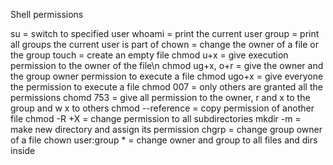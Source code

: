 Shell permissions

su = switch to specified user
whoami = print the current user
group = print all groups the current user is part of
chown = change the owner of a file or the group
touch = create an empty file
chmod u+x = give execution permission to the owner of the file\n
chmod ug+x, o+r = give the owner and the group owner permission to execute a file
chmod ugo+x = give everyone the permission to execute a file
chmod 007 = only others are granted all the permissions
chomd 753 = give all permission to the owner, r and x to the group and w x to others
chmod --reference = copy permission of another file
chmod -R +X = change permission to all subdirectories
mkdir -m = make new directory and assign its permission 
chgrp = change group owner of a file 
chown user:group * = change owner and group to all files and dirs inside 

